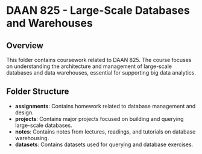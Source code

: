 # DAAN 825 - Large-Scale Databases and Warehouses

## Overview
This folder contains coursework related to DAAN 825. The course focuses on understanding the architecture and management of large-scale databases and data warehouses, essential for supporting big data analytics.

## Folder Structure
- **assignments**: Contains homework related to database management and design.
- **projects**: Contains major projects focused on building and querying large-scale databases.
- **notes**: Contains notes from lectures, readings, and tutorials on database warehousing.
- **datasets**: Contains datasets used for querying and database exercises.
